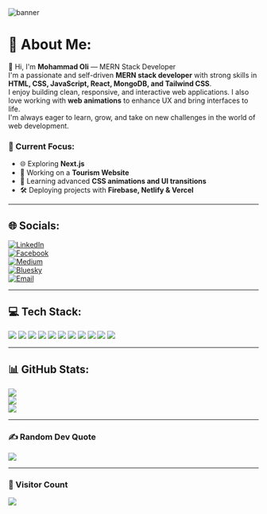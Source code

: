 <!-- Banner (optional) -->
<img src="https://your-banner-image-link.com/banner.png" alt="banner" />

# 💫 About Me:
👋 Hi, I'm **Mohammad Oli** — MERN Stack Developer  
I'm a passionate and self-driven **MERN stack developer** with strong skills in **HTML, CSS, JavaScript, React, MongoDB, and Tailwind CSS**.  
I enjoy building clean, responsive, and interactive web applications. I also love working with **web animations** to enhance UX and bring interfaces to life.  
I'm always eager to learn, grow, and take on new challenges in the world of web development.

### 🔭 Current Focus:
- 🌐 Exploring **Next.js**
- 💼 Working on a **Tourism Website**
- 🎨 Learning advanced **CSS animations and UI transitions**
- 🛠 Deploying projects with **Firebase, Netlify & Vercel**

---

## 🌐 Socials:

[![LinkedIn](https://img.shields.io/badge/LinkedIn-%230077B5.svg?style=for-the-badge&logo=linkedin&logoColor=white)](https://linkedin.com/in/mohammadoli)  
[![Facebook](https://img.shields.io/badge/Facebook-%231877F2.svg?style=for-the-badge&logo=Facebook&logoColor=white)](https://facebook.com/mohammadoli.dev)  
[![Medium](https://img.shields.io/badge/Medium-12100E?style=for-the-badge&logo=medium&logoColor=white)](https://medium.com/@Oli)  
[![Bluesky](https://img.shields.io/badge/Bluesky-0285FF?style=for-the-badge&logo=bluesky&logoColor=white)](https://bsky.app/profile/mohammadoli.bsky.social)  
[![Email](https://img.shields.io/badge/Email-D14836?style=for-the-badge&logo=gmail&logoColor=white)](mailto:olimohammad286@gmail.com)

---

## 💻 Tech Stack:

<p align="left">
  <img src="https://img.shields.io/badge/html5-%23E34F26.svg?style=for-the-badge&logo=html5&logoColor=white"/>
  <img src="https://img.shields.io/badge/css3-%231572B6.svg?style=for-the-badge&logo=css3&logoColor=white"/>
  <img src="https://img.shields.io/badge/javascript-%23323330.svg?style=for-the-badge&logo=javascript&logoColor=%23F7DF1E"/>
  <img src="https://img.shields.io/badge/react-%2320232a.svg?style=for-the-badge&logo=react&logoColor=%2361DAFB"/>
  <img src="https://img.shields.io/badge/mongodb-%234ea94b.svg?style=for-the-badge&logo=mongodb&logoColor=white"/>
  <img src="https://img.shields.io/badge/firebase-%23039BE5.svg?style=for-the-badge&logo=firebase"/>
  <img src="https://img.shields.io/badge/github-%23121011.svg?style=for-the-badge&logo=github&logoColor=white"/>
  <img src="https://img.shields.io/badge/netlify-%23000000.svg?style=for-the-badge&logo=netlify&logoColor=white"/>
  <img src="https://img.shields.io/badge/vercel-%23000000.svg?style=for-the-badge&logo=vercel&logoColor=white"/>
  <img src="https://img.shields.io/badge/c++-%2300599C.svg?style=for-the-badge&logo=c%2B%2B&logoColor=white"/>
  <img src="https://img.shields.io/badge/c-%2300599C.svg?style=for-the-badge&logo=c&logoColor=white"/>
</p>

---

## 📊 GitHub Stats:

![](https://github-readme-stats.vercel.app/api?username=mohammad-oli56&theme=tokyonight&hide_border=true&include_all_commits=true&count_private=true)  
![](https://nirzak-streak-stats.vercel.app/?user=mohammad-oli56&theme=tokyonight&hide_border=true)  
![](https://github-readme-stats.vercel.app/api/top-langs/?username=mohammad-oli56&theme=tokyonight&hide_border=true&layout=compact)

---

### ✍️ Random Dev Quote
![](https://quotes-github-readme.vercel.app/api?type=vertical&theme=tokyonight)

---

### 👀 Visitor Count
[![](https://visitcount.itsvg.in/api?id=mohammad-oli56&icon=4&color=9)](https://visitcount.itsvg.in)

<!-- Proudly created with GPRM ( https://gprm.itsvg.in ) -->
